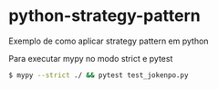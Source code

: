 # python-strategy-pattern
Exemplo de como aplicar strategy pattern em python

Para executar mypy no modo strict e pytest
```sh
$ mypy --strict ./ && pytest test_jokenpo.py 
```